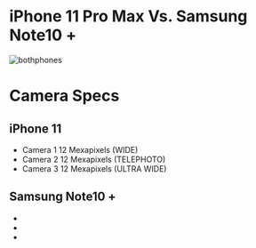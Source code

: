 # iPhone 11 Pro Max Vs. Samsung Note10 +
![bothphones](https://cdn.wccftech.com/wp-content/uploads/2019/09/iPhone-11-Pro-Max-vs-Galaxy-Note-10-Plus.jpg)
# Camera Specs
 ## iPhone 11
* Camera 1 12 Mexapixels (WIDE)
* Camera 2 12 Mexapixels (TELEPHOTO)
* Camera 3 12 Mexapixels (ULTRA WIDE)

## Samsung Note10 +
*
*
*
